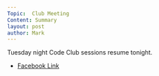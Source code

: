 ```yaml
---
Topic:  Club Meeting
Content: Summary
layout: post
author: Mark
---
```

Tuesday night Code Club sessions resume tonight.



* [Facebook Link](https://www.facebook.com/1481985248595237/posts/1706891252771301/)


